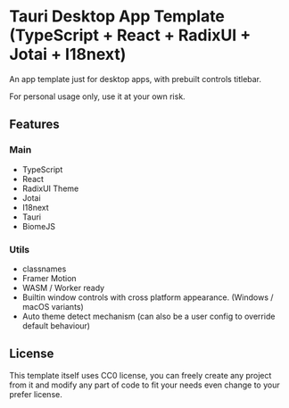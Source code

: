 # Tauri Desktop App Template (TypeScript + React + RadixUI + Jotai + I18next)

An app template just for desktop apps, with prebuilt controls titlebar.

For personal usage only, use it at your own risk.

## Features

### Main

- TypeScript
- React
- RadixUI Theme
- Jotai
- I18next
- Tauri
- BiomeJS

### Utils

- classnames
- Framer Motion
- WASM / Worker ready
- Builtin window controls with cross platform appearance. (Windows / macOS variants)
- Auto theme detect mechanism (can also be a user config to override default behaviour)

## License

This template itself uses CC0 license, you can freely create any project from it and modify any part of code to fit your needs even change to your prefer license.
